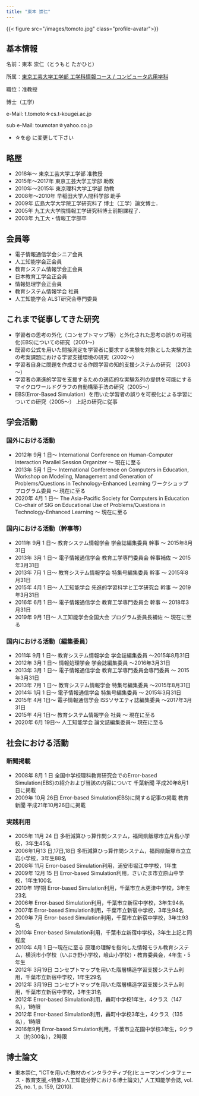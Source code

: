 ```yaml
---
title: "東本 崇仁"
---
```


{{< figure src="/images/tomoto.jpg" class="profile-avatar">}}

## 基本情報

名前：東本 崇仁（とうもと たかひと）

所属：[東京工芸大学工学部 工学科情報コース / コンピュータ応用学科](https://www.t-kougei.ac.jp/)

職位：准教授

博士（工学）

e-Mail: t.tomoto☆cs.t-kougei.ac.jp

sub e-Mail: toumotan☆yahoo.co.jp

- ☆を@ に変更して下さい

## 略歴
* 2018年～ 東京工芸大学工学部 准教授
* 2015年～2017年 東京工芸大学工学部 助教
* 2010年～2015年 東京理科大学工学部 助教
* 2008年～2010年 早稲田大学人間科学部 助手
* 2009年 広島大学大学院工学研究科了 博士（工学）論文博士．
* 2005年 九工大大学院情報工学研究科博士前期課程了．
* 2003年 九工大・情報工学部卒

## 会員等
- 電子情報通信学会シニア会員
- 人工知能学会正会員
- 教育システム情報学会正会員
- 日本教育工学会正会員
- 情報処理学会正会員
- 教育システム情報学会 社員
- 人工知能学会 ALST研究会専門委員

## これまで従事してきた研究
* 学習者の思考の外化（コンセプトマップ等）と外化された思考の誤りの可視化(EBS)についての研究（2001～）
* 既習の公式を用いた間接測定を学習者に要求する実験を対象とした実験方法の考案課題における学習支援環境の研究（2002～）
* 学習者自身に問題を作成させる作問学習の知的支援システムの研究 （2003～）
* 学習者の漸進的学習を支援するための適応的な実験系列の提供を可能にするマイクロワールドグラフの自動構築手法の研究（2005～）
* EBS(Error-Based Simulation）を用いた学習者の誤りを可視化による学習についての研究（2005～）
上記の研究に従事

## 学会活動
### 国外における活動
* 2012年 9月 1 日～ International Conference on Human-Computer Interaction Parallel Session Organizer ～ 現在に至る
* 2013年 5月 1 日～ International Conference on Computers in Education, Workshop on Modeling, Management and Generation of Problems/Questions in Technology-Enhanced Learning ワークショッププログラム委員 ～ 現在に至る
* 2020年 4月 1 日～ The Asia-Pacific Society for Computers in Education Co-chair of SIG on Educational Use of Problems/Questions in Technology-Enhanced Learning ～ 現在に至る

### 国内における活動（幹事等）
* 2011年 9月 1 日～ 教育システム情報学会 学会誌編集委員 幹事 ～ 2015年8月31日
* 2013年 3月 1 日～ 電子情報通信学会 教育工学専門委員会 幹事補佐 ～ 2015年3月31日
* 2013年 7月 1 日～ 教育システム情報学会 特集号編集委員 幹事 ～ 2015年8月31日
* 2015年 4月 1 日～ 人工知能学会 先進的学習科学と工学研究会 幹事 ～ 2019年3月31日
* 2016年 6月 1 日～ 電子情報通信学会 教育工学専門委員会 幹事 ～ 2018年3月31日
* 2019年 9月 1日～ 人工知能学会全国大会 プログラム委員長補佐 ～ 現在に至る

### 国内における活動（編集委員）
* 2011年 9月 1 日～ 教育システム情報学会 学会誌編集委員 ～2015年8月31日
* 2012年 3月 1 日～ 情報処理学会 学会誌編集委員 ～2016年3月31日
* 2013年 3月 1 日～ 電子情報通信学会 教育工学専門委員会専門委員 ～ 2015年3月31日
* 2013年 7月 1 日～ 教育システム情報学会 特集号編集委員 ～2015年8月31日
* 2014年 1月 1 日～ 電子情報通信学会 特集号編集委員 ～ 2015年3月31日
* 2015年 4月 1日～ 電子情報通信学会 ISSソサエティ誌編集委員 ～2017年3月31日
* 2015年 4月 1日～ 教育システム情報学会 社員 ～ 現在に至る
* 2020年 6月 19日～ 人工知能学会 論文誌編集委員～ 現在に至る

## 社会における活動
### 新聞掲載
* 2008年 8月 1 日 全国中学校理科教育研究会でのError-based Simulation(EBS)の紹介および当該の内容について 千葉新聞 平成20年8月1日に掲載
* 2009年 10月 26日 Error-based Simulation(EBS)に関する記事の掲載 教育新聞 平成21年10月26日に掲載

### 実践利用
* 2005年 11月 24 日 多桁減算ひっ算作問システム，福岡県飯塚市立片島小学校，3年生45名
* 2006年1月13 日,17日,18日 多桁減算ひっ算作問システム，福岡県飯塚市立立岩小学校，3年生88名
* 2008年 11月 Error-based Simulation利用，浦安市堀江中学校，1年生
* 2009年 12月 15 日 Error-based Simulation利用，さいたま市立原山中学校，1年生100名
* 2010年 1学期 Error-based Simulation利用，千葉市立木更津中学校，3年生23名
* 2006年 Error-based Simulation利用，千葉市立新宿中学校，3年生94名
* 2007年 Error-based Simulation利用，千葉市立新宿中学校，3年生94名
* 2009年 7月 Error-based Simulation利用，千葉市立新宿中学校，3年生93名
* 2010年 Error-based Simulation利用，千葉市立新宿中学校，3年生上記と同程度
* 2010年 4月 1 日～現在に至る 原理の理解を指向した情報モラル教育システム，横浜市小学校（いぶき野小学校，嶮山小学校）・教育委員会，4年生・5年生
* 2012年 3月19日 コンセプトマップを用いた階層構造学習支援システム利用，千葉市立新宿中学校，1年生29名
* 2012年 3月19日 コンセプトマップを用いた階層構造学習支援システム利用，千葉市立新宿中学校，3年生31名
* 2012年 Error-based Simulation利用，轟町中学校1年生，4クラス（147名），1時限
* 2012年 Error-based Simulation利用，轟町中学校3年生，4クラス（135名），1時限
* 2016年9月 Error-based Simulation利用，千葉市立花園中学校3年生，9クラス（約300名），2時限

## 博士論文
* 東本崇仁, “ICTを用いた教材のインタラクティブ化(ヒューマンインタフェース・教育支援,&lt;特集>人工知能分野における博士論文),” 人工知能学会誌, vol. 25, no. 1, p. 159, (2010).

